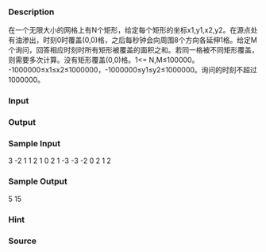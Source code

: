 
### Description
在一个无限大小的网格上有N个矩形，给定每个矩形的坐标x1,y1,x2,y2。在源点处有油渗出，时刻0时覆盖(0,0)格，之后每秒钟会向周围8个方向各延伸1格。给定M个询问，回答相应时刻时所有矩形被覆盖的面积之和。若同一格被不同矩形覆盖，则需要多次计算。没有矩形覆盖(0,0)格。1<= N,M≤100000。 -1000000≤x1≤x2≤1000000，-1000000≤y1≤y2≤1000000。询问的时刻不超过1000000。
### Input

### Output

### Sample Input
3
-2 1 1 2
1 0 2 1
-3 -3 -2 0
2
1 2
### Sample Output
5
15
### Hint

### Source
